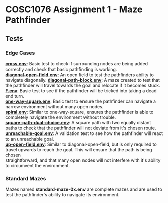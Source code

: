 # COSC1076 Assignment 1 - Maze Pathfinder

## Tests

### Edge Cases

[**cross.env**](Tests/cross.env): Basic test to check if surrounding nodes are being added correctly and check that basic pathfinding is working. <br>[**diagonal-open-field.env**](Tests/diagonal-open-field.env): An open field to test the pathfinders ability to navigate diagonally.
[**diagonal-path-block.env**](Tests/diagonal-open-field.env): A maze created to test that the pathfinder will travel towards the goal and relocate if it becomes stuck. <br>
[**F.env**](Tests/F.env): Basic test to see if the pathfinder will be tricked into taking a dead end turn. <br>
[**one-way-square.env**](Tests/one-way-square.env): Basic test to ensure the pathfinder can navigate a narrow environment without many open nodes. <br>
[**spiral.env**](Tests/spiral.env): Similar to one-way-square, ensures the pathfinder is able to completely navigate the environment without trouble. <br>
[**square-path-dual-choice.env**](Tests/square-path-dual-choice.env): A square path with two equally distant paths to check that the pathfinder will not deviate from it's chosen route. <br>
[**unreachable-goal.env**](Tests/unreachable-goal.env): A validation test to see how the pathfinder will react to an unreachable goal. <br>[**up-open-field.env**](Tests/up-open-field.env): Similar to diagonal-open-field, but is only required to travel upwards to reach the goal. This will ensure that the path is being chosen  <br>straightforward, and that many open nodes will not interfere with it's ability to circumvent the environment. <br>

### Standard Mazes

Mazes named **standard-maze-0x.env** are complete mazes and are used to test the pathfinder's ability to navigate its environment. 
